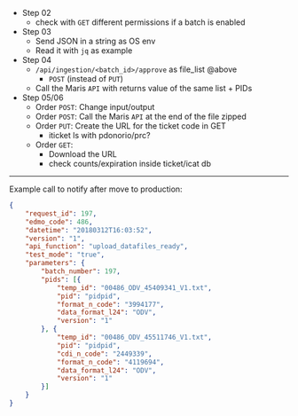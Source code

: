 
- Step 02
    + check with `GET` different permissions if a batch is enabled
- Step 03
    * Send JSON in a string as OS env
    * Read it with `jq` as example
- Step 04
    + `/api/ingestion/<batch_id>/approve` as file_list @above
        + `POST`  (instead of `PUT`) 
    + Call the Maris `API` with returns value of the same list + PIDs
- Step 05/06
    * Order `POST`: Change input/output
    + Order `POST`: Call the Maris `API` at the end of the file zipped
    + Order `PUT`: Create the URL for the ticket code in GET
        + iticket ls with pdonorio/prc?
    + Order `GET`: 
        + Download the URL
        + check counts/expiration inside ticket/icat db

---

Example call to notify after move to production:

```json
{
    "request_id": 197,
    "edmo_code": 486,
    "datetime": "20180312T16:03:52",
    "version": "1",
    "api_function": "upload_datafiles_ready",
    "test_mode": "true",
    "parameters": {
        "batch_number": 197,
        "pids": [{
            "temp_id": "00486_ODV_45409341_V1.txt",
            "pid": "pidpid",
            "format_n_code": "3994177",
            "data_format_l24": "ODV",
            "version": "1"
        }, {
            "temp_id": "00486_ODV_45511746_V1.txt",
            "pid": "pidpid",
            "cdi_n_code": "2449339",
            "format_n_code": "4119694",
            "data_format_l24": "ODV",
            "version": "1"
        }]
    }
}
